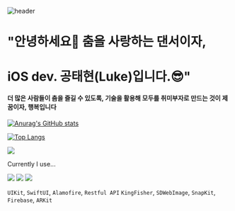 ![header](https://capsule-render.vercel.app/api?type=slice&color=blue&height=300&section=header&text=Luke&fontSize=90)

# "안녕하세요👋 춤을 사랑하는 댄서이자,
# iOS dev. 공태현(Luke)입니다.😎"

#### 더 많은 사람들이 춤을 즐길 수 있도록, 기술을 활용해 모두를 취미부자로 만드는 것이 제 꿈이자, 행복입니다 

[![Anurag's GitHub stats](https://github-readme-stats.vercel.app/api?username=Apple-Kong)](https://github.com/anuraghazra/github-readme-stats)


[![Top Langs](https://github-readme-stats.vercel.app/api/top-langs/?username=Apple-Kong&layout=compact)](https://github.com/anuraghazra/github-readme-stats)


<img src="https://img.shields.io/badge/Notion-black?style=flat-square&logo=Notion&logoColor=white"/></a>



Currently I use...


<img src="https://img.shields.io/badge/Swift-orange?style=flat-square&logo=Swift&logoColor=white"/></a>
<img src="https://img.shields.io/badge/Firebase-yellow?style=flat-square&logo=Firebase&logoColor=white"/></a>
<img src="https://img.shields.io/badge/Git-F05032?style=flat-square&logo=Git&logoColor=white"/></a>


`UIKit`, `SwiftUI`, `Alamofire`, `Restful API`
`KingFisher`, `SDWebImage`, `SnapKit`, `Firebase`, `ARKit`

<!--
**Apple-Kong/Apple-Kong** is a ✨ _special_ ✨ repository because its `README.md` (this file) appears on your GitHub profile.




- 🔭 I’m currently working on ...
- 🌱 I’m currently learning ...
- 👯 I’m looking to collaborate on ...
- 🤔 I’m looking for help with ...
- 💬 Ask me about ...
- 📫 How to reach me: ...
- 😄 Pronouns: ...
- ⚡ Fun fact: ...
-->
